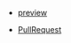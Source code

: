 - [preview](https://ezio17.github.io/PokemonGo-react/build/)

- [PullRequest](https://github.com/Ezio17/PokemonGo-react/pull/1)
